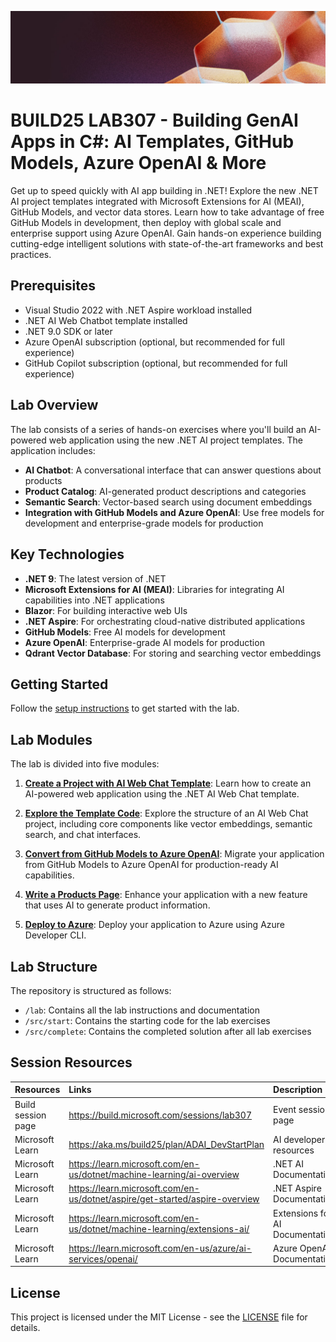 <p align="center">
<img src="img/banner.jpg" alt="decorative banner" width="1200"/>
</p>

# BUILD25 LAB307 - Building GenAI Apps in C#: AI Templates, GitHub Models, Azure OpenAI & More

Get up to speed quickly with AI app building in .NET! Explore the new .NET AI project templates integrated with Microsoft Extensions for AI (MEAI), GitHub Models, and vector data stores. Learn how to take advantage of free GitHub Models in development, then deploy with global scale and enterprise support using Azure OpenAI. Gain hands-on experience building cutting-edge intelligent solutions with state-of-the-art frameworks and best practices.

## Prerequisites

- Visual Studio 2022 with .NET Aspire workload installed
- .NET AI Web Chatbot template installed
- .NET 9.0 SDK or later
- Azure OpenAI subscription (optional, but recommended for full experience)
- GitHub Copilot subscription (optional, but recommended for full experience)

## Lab Overview

The lab consists of a series of hands-on exercises where you'll build an AI-powered web application using the new .NET AI project templates. The application includes:

- **AI Chatbot**: A conversational interface that can answer questions about products
- **Product Catalog**: AI-generated product descriptions and categories
- **Semantic Search**: Vector-based search using document embeddings
- **Integration with GitHub Models and Azure OpenAI**: Use free models for development and enterprise-grade models for production

## Key Technologies

- **.NET 9**: The latest version of .NET
- **Microsoft Extensions for AI (MEAI)**: Libraries for integrating AI capabilities into .NET applications
- **Blazor**: For building interactive web UIs
- **.NET Aspire**: For orchestrating cloud-native distributed applications
- **GitHub Models**: Free AI models for development
- **Azure OpenAI**: Enterprise-grade AI models for production
- **Qdrant Vector Database**: For storing and searching vector embeddings

## Getting Started

Follow the [setup instructions](lab/part0-setup.md) to get started with the lab.

## Lab Modules

The lab is divided into five modules:

1. [**Create a Project with AI Web Chat Template**](lab/part1-create-project.md): Learn how to create an AI-powered web application using the .NET AI Web Chat template.

1. [**Explore the Template Code**](lab/part2-explore-template.md): Explore the structure of an AI Web Chat project, including core components like vector embeddings, semantic search, and chat interfaces.

1. [**Convert from GitHub Models to Azure OpenAI**](lab/part3-azure-openai.md): Migrate your application from GitHub Models to Azure OpenAI for production-ready AI capabilities.

1. [**Write a Products Page**](lab/part4-products-page.md): Enhance your application with a new feature that uses AI to generate product information.

1. [**Deploy to Azure**](lab/part5-deploy-azure.md): Deploy your application to Azure using Azure Developer CLI.

## Lab Structure

The repository is structured as follows:

- `/lab`: Contains all the lab instructions and documentation
- `/src/start`: Contains the starting code for the lab exercises
- `/src/complete`: Contains the completed solution after all lab exercises

## Session Resources

| Resources          | Links                             | Description        |
|:-------------------|:----------------------------------|:-------------------|
| Build session page | <https://build.microsoft.com/sessions/lab307> | Event session page |
|Microsoft Learn|<https://aka.ms/build25/plan/ADAI_DevStartPlan>|AI developer resources|
|Microsoft Learn|<https://learn.microsoft.com/en-us/dotnet/machine-learning/ai-overview>|.NET AI Documentation|
|Microsoft Learn|<https://learn.microsoft.com/en-us/dotnet/aspire/get-started/aspire-overview>|.NET Aspire Documentation|
|Microsoft Learn|<https://learn.microsoft.com/en-us/dotnet/machine-learning/extensions-ai/>|Extensions for AI Documentation|
|Microsoft Learn|<https://learn.microsoft.com/en-us/azure/ai-services/openai/>|Azure OpenAI Documentation|

## License

This project is licensed under the MIT License - see the [LICENSE](LICENSE) file for details.
